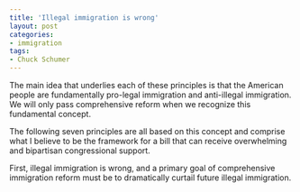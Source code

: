 ```yaml
---
title: 'Illegal immigration is wrong'
layout: post
categories:
- immigration
tags:
- Chuck Schumer
---
```


The main idea that underlies each of these principles is that the American people are fundamentally pro-legal immigration and anti-illegal immigration. We will only pass comprehensive reform when we recognize this fundamental concept.

The following seven principles are all based on this concept and comprise what I believe to be the framework for a bill that can receive overwhelming and bipartisan congressional support.

First, illegal immigration is wrong, and a primary goal of comprehensive immigration reform must be to dramatically curtail future illegal immigration.